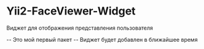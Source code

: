 Yii2-FaceViewer-Widget
======================

Виджет для отображения представления пользователя

-- Это мой первый пакет
-- Виджет будет добавлен в ближайшее время